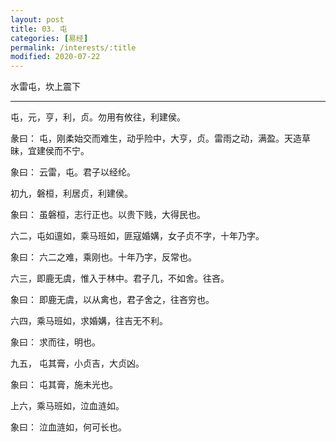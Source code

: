 ```yaml
---
layout: post
title: 03. 屯
categories: [易经]
permalink: /interests/:title
modified: 2020-07-22
---
```


水雷屯，坎上震下

---

屯，元，亨，利，贞。勿用有攸往，利建侯。

彖曰： 屯，刚柔始交而难生，动乎险中，大亨，贞。雷雨之动，满盈。天造草昧，宜建侯而不宁。

象曰： 云雷，屯。君子以经纶。

初九，磐桓，利居贞，利建侯。

象曰： 虽磐桓，志行正也。以贵下贱，大得民也。

六二，屯如邅如，乘马班如，匪寇婚媾，女子贞不字，十年乃字。

象曰： 六二之难，乘刚也。十年乃字，反常也。

六三，即鹿无虞，惟入于林中。君子几，不如舍。往吝。

象曰： 即鹿无虞，以从禽也，君子舍之，往吝穷也。

六四，乘马班如，求婚媾，往吉无不利。

象曰： 求而往，明也。

九五， 屯其膏，小贞吉，大贞凶。

象曰： 屯其膏，施未光也。

上六，乘马班如，泣血涟如。

象曰： 泣血涟如，何可长也。